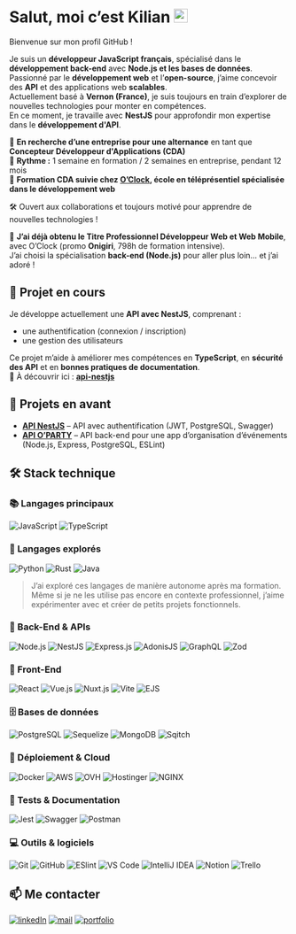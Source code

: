 # Salut, moi c’est Kilian <img src="https://media.giphy.com/media/hvRJCLFzcasrR4ia7z/giphy.gif" width="25px">

Bienvenue sur mon profil GitHub !  

Je suis un **développeur JavaScript français**, spécialisé dans le **développement back-end** avec **Node.js et les bases de données**.  
Passionné par le **développement web** et l’**open-source**, j’aime concevoir des **API** et des applications web **scalables**.  
Actuellement basé à **Vernon (France)**, je suis toujours en train d’explorer de nouvelles technologies pour monter en compétences.  
En ce moment, je travaille avec **NestJS** pour approfondir mon expertise dans le **développement d'API**.  

🎯 **En recherche d’une entreprise pour une alternance** en tant que **Concepteur Développeur d'Applications (CDA)**  
📅 **Rythme :** 1 semaine en formation / 2 semaines en entreprise, pendant 12 mois  
🏫 **Formation CDA suivie chez [O’Clock](https://oclock.io/), école en téléprésentiel spécialisée dans le développement web**

🛠️ Ouvert aux collaborations et toujours motivé pour apprendre de nouvelles technologies !

🌱 **J’ai déjà obtenu le Titre Professionnel Développeur Web et Web Mobile**, avec O’Clock (promo **Onigiri**, 798h de formation intensive).  
J’ai choisi la spécialisation **back-end (Node.js)** pour aller plus loin… et j’ai adoré !

## 🔭 Projet en cours  

Je développe actuellement une **API avec NestJS**, comprenant :
- une authentification (connexion / inscription)
- une gestion des utilisateurs

Ce projet m’aide à améliorer mes compétences en **TypeScript**, en **sécurité des API** et en **bonnes pratiques de documentation**.  
🔗 À découvrir ici : **[api-nestjs](https://github.com/KilianPlusquellec/api-nestjs)**  

## 📌 Projets en avant  

- **[API NestJS](https://github.com/KilianPlusquellec/api-nestjs)** – API avec authentification (JWT, PostgreSQL, Swagger)  
- **[API O’PARTY](https://github.com/KilianPlusquellec/api-o-party)** – API back-end pour une app d’organisation d’événements (Node.js, Express, PostgreSQL, ESLint)  

## 🛠️ Stack technique  

### 📚 Langages principaux  

<section>
    <img src="https://img.shields.io/badge/JavaScript-F7DF1E?style=for-the-badge&logo=javascript&logoColor=black" alt="JavaScript" />
    <img src="https://img.shields.io/badge/TypeScript-3178C6?style=for-the-badge&logo=typescript&logoColor=white" alt="TypeScript" />
</section>

### 🧪 Langages explorés  

<section>
    <img src="https://img.shields.io/badge/Python-3776AB?style=for-the-badge&logo=python&logoColor=white" alt="Python" />
    <img src="https://img.shields.io/badge/Rust-000000?style=for-the-badge&logo=rust&logoColor=white" alt="Rust" />
    <img src="https://img.shields.io/badge/Java-007396?style=for-the-badge&logo=java&logoColor=white" alt="Java" />
</section>

> J’ai exploré ces langages de manière autonome après ma formation. Même si je ne les utilise pas encore en contexte professionnel, j’aime expérimenter avec et créer de petits projets fonctionnels.

### 🚀 Back-End & APIs  

<section>
    <img src="https://img.shields.io/badge/Node.js-339933?style=for-the-badge&logo=nodedotjs&logoColor=white" alt="Node.js" />
    <img src="https://img.shields.io/badge/NestJS-E0234E?style=for-the-badge&logo=nestjs&logoColor=white" alt="NestJS" />
    <img src="https://img.shields.io/badge/Express.js-%23404d59.svg?style=for-the-badge&logo=express&logoColor=%2361DAFB" alt="Express.js" />
    <img src="https://img.shields.io/badge/AdonisJS-5A45FF?style=for-the-badge&logo=adonisjs&logoColor=white" alt="AdonisJS" />
    <img src="https://img.shields.io/badge/GraphQL-E10098?style=for-the-badge&logo=graphql&logoColor=white" alt="GraphQL" /> 
    <img src="https://img.shields.io/badge/Zod-007ACC?style=for-the-badge&logo=zod&logoColor=white" alt="Zod" />
</section>

### 📖 Front-End  

<section>
    <img src="https://img.shields.io/badge/React-61DAFB?style=for-the-badge&logo=react&logoColor=white" alt="React" />
    <img src="https://img.shields.io/badge/Vue.js-4FC08D?style=for-the-badge&logo=vuedotjs&logoColor=white" alt="Vue.js" />
    <img src="https://img.shields.io/badge/Nuxt.js-4FC08D?style=for-the-badge&logo=nuxt.js&logoColor=white" alt="Nuxt.js" />
    <img src="https://img.shields.io/badge/Vite-646CFF?style=for-the-badge&logo=vite&logoColor=white" alt="Vite" />
    <img src="https://img.shields.io/badge/EJS-8A2BE2?style=for-the-badge&logo=ejs&logoColor=white" alt="EJS" />
</section>

### 🗄️ Bases de données  

<section>
    <img src="https://img.shields.io/badge/PostgreSQL-336791?style=for-the-badge&logo=postgresql&logoColor=white" alt="PostgreSQL" />
    <img src="https://img.shields.io/badge/Sequelize-52B0E7?style=for-the-badge&logo=sequelize&logoColor=white" alt="Sequelize" />
    <img src="https://img.shields.io/badge/MongoDB-4DB33D?style=for-the-badge&logo=mongodb&logoColor=white" alt="MongoDB" />
    <img src="https://img.shields.io/badge/Sqitch-FF6C37?style=for-the-badge&logo=postgresql&logoColor=white" alt="Sqitch" />
</section>

### 🚀 Déploiement & Cloud  

<section>
    <img src="https://img.shields.io/badge/Docker-2496ED?style=for-the-badge&logo=docker&logoColor=white" alt="Docker" />
    <img src="https://img.shields.io/badge/AWS-232F3E?style=for-the-badge&logo=amazon-aws&logoColor=white" alt="AWS" />
    <img src="https://img.shields.io/badge/OVH-123F6D?style=for-the-badge&logo=ovh&logoColor=white" alt="OVH" />
    <img src="https://img.shields.io/badge/Hostinger-673DE6?style=for-the-badge&logo=hostinger&logoColor=white" alt="Hostinger" />
    <img src="https://img.shields.io/badge/NGINX-009639?style=for-the-badge&logo=nginx&logoColor=white" alt="NGINX" />
</section>

### 🧪 Tests & Documentation  

<section>
    <img src="https://img.shields.io/badge/Jest-C21325?style=for-the-badge&logo=jest&logoColor=white" alt="Jest" />
    <img src="https://img.shields.io/badge/Swagger-85EA2D?style=for-the-badge&logo=swagger&logoColor=black" alt="Swagger" />
    <img src="https://img.shields.io/badge/Postman-FF6C37?style=for-the-badge&logo=postman&logoColor=white" alt="Postman" />
</section>

### 💻 Outils & logiciels  

![Git](https://img.shields.io/badge/-Git-black?style=for-the-badge&logo=git)
![GitHub](https://img.shields.io/badge/-GitHub-181717?style=for-the-badge&logo=github&logoColor=white)
![ESlint](https://img.shields.io/badge/ESLint-4B32C3?style=for-the-badge&logo=eslint&logoColor=white)
![VS Code](https://img.shields.io/badge/Visual%20Studio%20Code-0078d7.svg?style=for-the-badge&logo=visual-studio-code&logoColor=white)
![IntelliJ IDEA](https://img.shields.io/badge/IntelliJ%20IDEA-000000?style=for-the-badge&logo=intellij-idea&logoColor=white)
![Notion](https://img.shields.io/badge/Notion-000000?style=for-the-badge&logo=notion&logoColor=white)
![Trello](https://img.shields.io/badge/Trello-0052CC?style=for-the-badge&logo=trello&logoColor=white)

## 📫 Me contacter  

[![linkedIn](https://img.shields.io/static/v1?message=LINKEDIN&label=&logo=LINKEDIN&style=for-the-badge&color=darkblue)](https://www.linkedin.com/in/kilian-plusquellec/)
[![mail](https://img.shields.io/static/v1?message=mail&label=&logo=gmail&logoColor=FFFFFF&style=for-the-badge&color=05122A)](mailto:k.plusquellec@free.fr)
[![portfolio](https://img.shields.io/static/v1?message=PORTFOLIO&label=&logo=aboutdotme&logoColor=FFFFFF&style=for-the-badge&color=2E8B57)](https://kilianplusquellec.fr)
